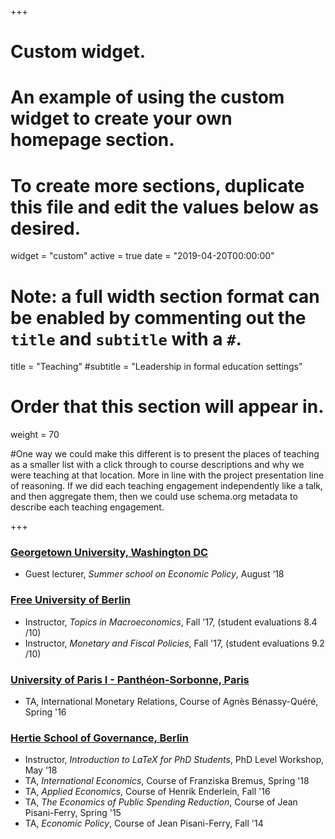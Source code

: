 +++
# Custom widget.
# An example of using the custom widget to create your own homepage section.
# To create more sections, duplicate this file and edit the values below as desired.
widget = "custom"
active = true
date = "2019-04-20T00:00:00"

# Note: a full width section format can be enabled by commenting out the `title` and `subtitle` with a `#`.
title = "Teaching"
#subtitle = "Leadership in formal education settings"


# Order that this section will appear in.
weight = 70

#One way we could make this different is to present the places of teaching as a smaller list with a click through to course descriptions and why we were teaching at that location. More in line with the project presentation line of reasoning. If we did each teaching engagement independently like a talk, and then aggregate them, then we could use schema.org metadata to describe each teaching engagement.

+++
### [Georgetown University, Washington DC](https://scs.georgetown.edu/)
+ Guest lecturer, *Summer school on Economic Policy*, August ‘18

### [Free University of Berlin](https://www.jfki.fu-berlin.de/en/faculty/economics/index.html)
+ Instructor, *Topics in Macroeconomics*, Fall '17, (student evaluations 8.4 /10) 
+ Instructor, *Monetary and Fiscal Policies*, Fall '17, (student evaluations 9.2 /10)


### [University of Paris I - Panthéon-Sorbonne, Paris](https://www.pantheonsorbonne.fr)

+ TA, International Monetary Relations, Course of Agnès Bénassy-Quéré, Spring '16

### [Hertie School of Governance, Berlin](https://www.hertie-school.org)

+ Instructor, *Introduction to LaTeX for PhD Students*, PhD Level Workshop, May '18
+ TA, *International Economics*, Course of Franziska Bremus, Spring '18
+ TA, *Applied Economics*, Course of Henrik Enderlein, Fall '16
+ TA, *The Economics of Public Spending Reduction*, Course of Jean Pisani-Ferry, Spring '15
+ TA, *Economic Policy*, Course of Jean Pisani-Ferry, Fall '14

